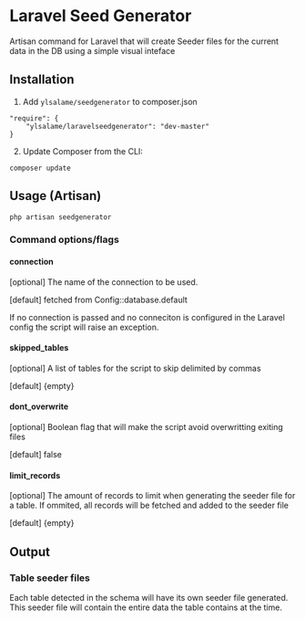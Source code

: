 # Laravel Seed Generator

Artisan command for Laravel that will create Seeder files for the current data in the DB using a simple visual inteface

## Installation

1) Add `ylsalame/seedgenerator` to composer.json

```
"require": {
	"ylsalame/laravelseedgenerator": "dev-master"
}
```

2) Update Composer from the CLI:

```
composer update
```

## Usage (Artisan)

```
php artisan seedgenerator
```

### Command options/flags

#### connection
[optional] The name of the connection to be used. 

[default] fetched from Config::database.default

If no connection is passed and no conneciton is configured in the Laravel config the script will raise an exception.

#### skipped_tables
[optional] A list of tables for the script to skip delimited by commas

[default] {empty}

#### dont_overwrite
[optional] Boolean flag that will make the script avoid overwritting exiting files

[default] false

#### limit_records
[optional] The amount of records to limit when generating the seeder file for a table. If ommited, all records will be fetched and added to the seeder file

[default] {empty}

## Output

### Table seeder files

Each table detected in the schema will have its own seeder file generated. This seeder file will contain the entire data the table contains at the time.
